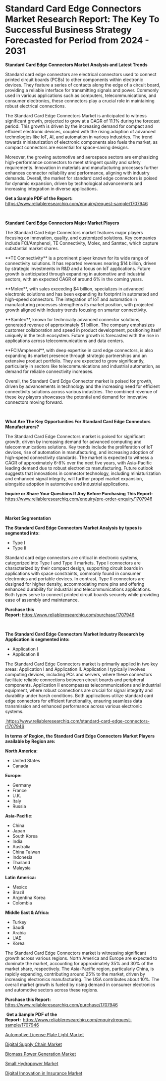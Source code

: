 <p><h1>Standard Card Edge Connectors Market Research Report: The Key To Successful Business Strategy Forecasted for Period from 2024 - 2031</h1></p><p><strong>Standard Card Edge Connectors Market Analysis and Latest Trends</strong></p>
<p><p>Standard card edge connectors are electrical connectors used to connect printed circuit boards (PCBs) to other components within electronic devices. They feature a series of contacts along the edge of a circuit board, providing a reliable interface for transmitting signals and power. Commonly used in various applications such as computers, telecommunications, and consumer electronics, these connectors play a crucial role in maintaining robust electrical connections.</p><p>The Standard Card Edge Connectors Market is anticipated to witness significant growth, projected to grow at a CAGR of 11.1% during the forecast period. This growth is driven by the increasing demand for compact and efficient electronic devices, coupled with the rising adoption of advanced technologies like IoT, AI, and automation in various industries. The trend towards miniaturization of electronic components also fuels the market, as compact connectors are essential for space-saving designs.</p><p>Moreover, the growing automotive and aerospace sectors are emphasizing high-performance connectors to meet stringent quality and safety requirements. Innovation in materials and manufacturing processes further enhances connector reliability and performance, aligning with industry demands. Overall, the market for standard card edge connectors is poised for dynamic expansion, driven by technological advancements and increasing integration in diverse applications.</p></p>
<p><strong>Get a Sample PDF of the Report:&nbsp;</strong> <a href="https://www.reliableresearchiq.com/enquiry/request-sample/1707946?utm_campaign=904&utm_medium=2&utm_source=Github&utm_content=ia&utm_term=07102024&utm_id=standard-card-edge-connectors">https://www.reliableresearchiq.com/enquiry/request-sample/1707946</a></p>
<p>&nbsp;</p>
<p><strong>Standard Card Edge Connectors Major Market Players</strong></p>
<p><p>The Standard Card Edge Connectors market features major players focusing on innovation, quality, and customized solutions. Key companies include FCI/Amphenol, TE Connectivity, Molex, and Samtec, which capture substantial market shares.</p><p>**TE Connectivity** is a prominent player known for its wide range of connectivity solutions. It has reported revenues nearing $14 billion, driven by strategic investments in R&D and a focus on IoT applications. Future growth is anticipated through expanding in automotive and industrial sectors, with an expected CAGR of around 6% in the coming years.</p><p>**Molex**, with sales exceeding $4 billion, specializes in advanced electronic solutions and has been expanding its footprint in automated and high-speed connectors. The integration of IoT and automation in manufacturing processes strengthens its market position, with projected growth aligned with industry trends focusing on smarter connectivity.</p><p>**Samtec**, known for technically advanced connector solutions, generated revenue of approximately $1 billion. The company emphasizes customer collaboration and speed in product development, positioning itself uniquely in the tech ecosystem. Future growth is forecasted with the rise in applications across telecommunications and data centers.</p><p>**FCI/Amphenol**, with deep expertise in card edge connectors, is also expanding its market presence through strategic partnerships and an extensive product portfolio. They are expected to grow significantly, particularly in sectors like telecommunications and industrial automation, as demand for reliable connectivity increases.</p><p>Overall, the Standard Card Edge Connector market is poised for growth, driven by advancements in technology and the increasing need for efficient connectivity solutions across various industries. The combined revenue of these key players showcases the potential and demand for innovative connectors moving forward.</p></p>
<p>&nbsp;</p>
<p><strong>What Are The Key Opportunities For Standard Card Edge Connectors Manufacturers?</strong></p>
<p><p>The Standard Card Edge Connectors market is poised for significant growth, driven by increasing demand for advanced computing and telecommunications solutions. Key trends include the proliferation of IoT devices, rise of automation in manufacturing, and increasing adoption of high-speed connectivity standards. The market is expected to witness a CAGR of approximately 6-8% over the next five years, with Asia-Pacific leading demand due to robust electronics manufacturing. Future outlook suggests that innovations in connector technology, including miniaturization and enhanced signal integrity, will further propel market expansion, alongside adoption in automotive and industrial applications.</p></p>
<p><strong>Inquire or Share Your Questions If Any Before Purchasing This Report:</strong> <a href="https://www.reliableresearchiq.com/enquiry/pre-order-enquiry/1707946?utm_campaign=904&utm_medium=2&utm_source=Github&utm_content=ia&utm_term=07102024&utm_id=standard-card-edge-connectors">https://www.reliableresearchiq.com/enquiry/pre-order-enquiry/1707946</a></p>
<p>&nbsp;</p>
<p><strong>Market Segmentation</strong></p>
<p><strong>The Standard Card Edge Connectors Market Analysis by types is segmented into:</strong></p>
<p><ul><li>Type I</li><li>Type II</li></ul></p>
<p><p>Standard card edge connectors are critical in electronic systems, categorized into Type I and Type II markets. Type I connectors are characterized by their compact design, supporting circuit boards in applications with space constraints, commonly found in consumer electronics and portable devices. In contrast, Type II connectors are designed for higher density, accommodating more pins and offering enhanced durability for industrial and telecommunications applications. Both types serve to connect printed circuit boards securely while providing ease of assembly and maintenance.</p></p>
<p><strong>Purchase this Report:&nbsp;</strong><a href="https://www.reliableresearchiq.com/purchase/1707946?utm_campaign=904&utm_medium=2&utm_source=Github&utm_content=ia&utm_term=07102024&utm_id=standard-card-edge-connectors">https://www.reliableresearchiq.com/purchase/1707946</a></p>
<p>&nbsp;</p>
<p><strong>The Standard Card Edge Connectors Market Industry Research by Application is segmented into:</strong></p>
<p><ul><li>Application I</li><li>Application II</li></ul></p>
<p><p>The Standard Card Edge Connectors market is primarily applied in two key areas: Application I and Application II. Application I typically involves computing devices, including PCs and servers, where these connectors facilitate reliable connections between circuit boards and peripheral components. Application II encompasses telecommunications and industrial equipment, where robust connections are crucial for signal integrity and durability under harsh conditions. Both applications utilize standard card edge connectors for efficient functionality, ensuring seamless data transmission and enhanced performance across various electronic systems.</p></p>
<p><a href="https://www.reliableresearchiq.com/standard-card-edge-connectors-r1707946?utm_campaign=904&utm_medium=2&utm_source=Github&utm_content=ia&utm_term=07102024&utm_id=standard-card-edge-connectors">&nbsp;https://www.reliableresearchiq.com/standard-card-edge-connectors-r1707946</a></p>
<p><strong>In terms of Region, the Standard Card Edge Connectors Market Players available by Region are:</strong></p>
<p>
    <p> <strong> North America: </strong>
        <ul>
            <li>United States</li>
            <li>Canada</li>
        </ul>
        </p> 
    <p> <strong> Europe: </strong>
        <ul>
            <li>Germany</li>
            <li>France</li>
            <li>U.K.</li>
            <li>Italy</li>
            <li>Russia</li>
        </ul>
        </p> 
    <p> <strong> Asia-Pacific: </strong>
        <ul>
            <li>China</li>
            <li>Japan</li>
            <li>South Korea</li>
            <li>India</li>
            <li>Australia</li>
            <li>China Taiwan</li>
            <li>Indonesia</li>
            <li>Thailand</li>
            <li>Malaysia</li>
        </ul>
        </p> 
    <p> <strong> Latin America: </strong>
        <ul>
            <li>Mexico</li>
            <li>Brazil</li>
            <li>Argentina Korea</li>
            <li>Colombia</li>
        </ul>
        </p> 
    <p> <strong> Middle East & Africa: </strong>
        <ul>
            <li>Turkey</li>
            <li>Saudi</li>
            <li>Arabia</li>
            <li>UAE</li>
            <li>Korea</li>
        </ul>
    </p>
    </p>
<p><p>The Standard Card Edge Connectors market is witnessing significant growth across various regions. North America and Europe are expected to dominate the market, accounting for approximately 35% and 30% of the market share, respectively. The Asia-Pacific region, particularly China, is rapidly expanding, contributing around 25% to the market, driven by increasing electronics manufacturing. The USA contributes about 10%. The overall market growth is fueled by rising demand in consumer electronics and automotive sectors across these regions.</p></p>
<p><strong>Purchase this Report: </strong><a href="https://www.reliableresearchiq.com/purchase/1707946?utm_campaign=904&utm_medium=2&utm_source=Github&utm_content=ia&utm_term=07102024&utm_id=standard-card-edge-connectors">https://www.reliableresearchiq.com/purchase/1707946</a></p>
<p>&nbsp;<strong>Get a Sample PDF of the Report:&nbsp;&nbsp;</strong><a href="https://www.reliableresearchiq.com/enquiry/request-sample/1707946?utm_campaign=904&utm_medium=2&utm_source=Github&utm_content=ia&utm_term=07102024&utm_id=standard-card-edge-connectors">https://www.reliableresearchiq.com/enquiry/request-sample/1707946</a></p>
<p><strong></strong></p>
<p><p><a href="https://github.com/JavierDDowns/Market-Research-Report-List-1/blob/main/automotive-license-plate-light-market.md?utm_campaign=904&utm_medium=2&utm_source=Github&utm_content=ia&utm_term=07102024&utm_id=standard-card-edge-connectors">Automotive License Plate Light Market</a></p><p><a href="https://www.linkedin.com/pulse/navigating-global-digital-supply-chain-market-from-trends-0axze?utm_campaign=904&utm_medium=2&utm_source=Github&utm_content=ia&utm_term=07102024&utm_id=standard-card-edge-connectors">Digital Supply Chain Market</a></p><p><a href="https://issuu.com/reportprime-2/docs/biomass-power-generation-market-siz_40c9f768851e01?utm_campaign=904&utm_medium=2&utm_source=Github&utm_content=ia&utm_term=07102024&utm_id=standard-card-edge-connectors">Biomass Power Generation Market</a></p><p><a href="https://issuu.com/reportprime-2/docs/small-hydropower-market-size-2030.p_20715d344a9ee9?utm_campaign=904&utm_medium=2&utm_source=Github&utm_content=ia&utm_term=07102024&utm_id=standard-card-edge-connectors">Small Hydropower Market</a></p><p><a href="https://www.linkedin.com/pulse/digital-innovation-insurance-market-share-size-trends-hqffe?utm_campaign=904&utm_medium=2&utm_source=Github&utm_content=ia&utm_term=07102024&utm_id=standard-card-edge-connectors">Digital Innovation in Insurance Market</a></p></p>